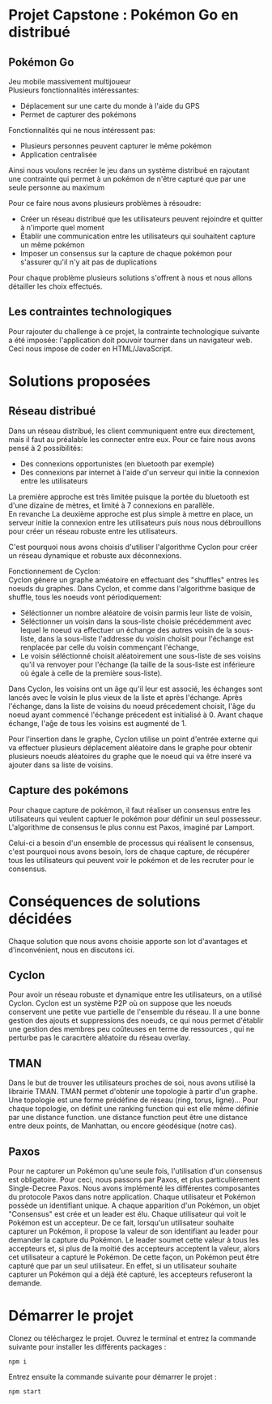 # Projet Capstone : Pokémon Go en distribué

## Pokémon Go

Jeu mobile massivement multijoueur  
Plusieurs fonctionnalités intéressantes:
- Déplacement sur une carte du monde à l'aide du GPS
- Permet de capturer des pokémons

Fonctionnalités qui ne nous intéressent pas:
- Plusieurs personnes peuvent capturer le même pokémon
- Application centralisée

Ainsi nous voulons recréer le jeu dans un système distribué en rajoutant une contrainte qui permet à un pokémon de n'être capturé que par une seule personne au maximum

Pour ce faire nous avons plusieurs problèmes à résoudre:
- Créer un réseau distribué que les utilisateurs peuvent rejoindre et quitter à n'importe quel moment
- Établir une communication entre les utilisateurs qui souhaitent capture un même pokémon
- Imposer un consensus sur la capture de chaque pokémon pour s'assurer qu'il n'y ait pas de duplications

Pour chaque problème plusieurs solutions s'offrent à nous et nous allons détailler les choix effectués.

## Les contraintes technologiques

Pour rajouter du challenge à ce projet, la contrainte technologique suivante a été imposée: l'application doit pouvoir tourner dans un navigateur web. Ceci nous impose de coder en HTML/JavaScript.

# Solutions proposées

## Réseau distribué

Dans un réseau distribué, les client communiquent entre eux directement, mais il faut au préalable les connecter entre eux. Pour ce faire nous avons pensé à 2 possibilités:
- Des connexions opportunistes (en bluetooth par exemple)
- Des connexions par internet à l'aide d'un serveur qui initie la connexion entre les utilisateurs

La première approche est très limitée puisque la portée du bluetooth est d'une dizaine de mètres, et limité à 7 connexions en parallèle.  
En revanche La deuxième approche est plus simple à mettre en place, un serveur initie la connexion entre les utilisateurs puis nous nous débrouillons pour créer un réseau robuste entre les utilisateurs.

C'est pourquoi nous avons choisis d'utiliser l'algorithme Cyclon pour créer un réseau dynamique et robuste aux déconnexions.

Fonctionnement de Cyclon:  
Cyclon génere un graphe améatoire en effectuant des "shuffles" entres les noeuds du graphes.
Dans Cyclon, et comme dans l'algorithme basique de shuffle, tous les noeuds vont périodiquement:
- Séléctionner un nombre aléatoire de voisin parmis leur liste de voisin,
- Séléctionner un voisin dans la sous-liste choisie précédemment avec lequel le noeud va effectuer un échange des autres voisin de la sous-liste, dans la sous-liste l'addresse du voisin choisit pour l'échange est renplacée par celle du voisin commençant l'échange,
- Le voisin séléctionné choisit aléatoirement une sous-liste de ses voisins qu'il va renvoyer pour l'échange (la taille de la sous-liste est inférieure où égale à celle de la première sous-liste).

Dans Cyclon, les voisins ont un âge qu'il leur est associé, les échanges sont lancés avec le voisin le plus vieux de la liste et après l'échange. Après l'échange, dans la liste de voisins du noeud précedement choisit, l'âge du noeud ayant commencé l'échange précedent est initialisé à 0.
Avant chaque échange, l'aĝe de tous les voisins est augmenté de 1.

Pour l'insertion dans le graphe, Cyclon utilise un point d'entrée externe qui va effectuer plusieurs déplacement aléatoire dans le graphe pour obtenir plusieurs noeuds aléatoires du graphe que le noeud qui va être inseré va ajouter dans sa liste de voisins.

## Capture des pokémons

Pour chaque capture de pokémon, il faut réaliser un consensus entre les utilisateurs qui veulent captuer le pokémon pour définir un seul possesseur. L'algorithme de consensus le plus connu est Paxos, imaginé par Lamport.

Celui-ci a besoin d'un ensemble de processus qui réalisent le consensus, c'est pourquoi nous avons besoin, lors de chaque capture, de récupérer tous les utilisateurs qui peuvent voir le pokémon et de les recruter pour le consensus.

# Conséquences de solutions décidées

Chaque solution que nous avons choisie apporte son lot d'avantages et d'inconvénient, nous en discutons ici.

## Cyclon
Pour avoir un réseau robuste et dynamique entre les utilisateurs, on a utilisé Cyclon. Cyclon est un système P2P où on suppose que les noeuds conservent une petite vue partielle de l'ensemble du réseau. Il a une bonne gestion des ajouts et suppressions des noeuds, ce qui nous permet d'établir une gestion des membres peu coûteuses en terme de ressources , qui ne perturbe pas le caracrtère aléatoire du réseau overlay.

## TMAN

Dans le but de trouver les utilisateurs proches de soi, nous avons utilisé la librairie TMAN. TMAN permet d'obtenir une topologie à partir d'un graphe. Une topologie est une forme prédéfine de réseau (ring, torus, ligne)... Pour chaque topologie, on définit une ranking function qui est elle même définie par une distance function. une distance function peut être une distance entre deux points, de Manhattan, ou encore géodésique (notre cas).

## Paxos

Pour ne capturer un Pokémon qu'une seule fois, l'utilisation d'un consensus est obligatoire. Pour ceci, nous passons par Paxos, et plus particulièrement Single-Decree Paxos.
Nous avons implémenté les différentes composantes du protocole Paxos dans notre application. Chaque utilisateur et Pokémon possède un identifiant unique. A chaque apparition d'un Pokémon, un objet "Consensus" est crée et un leader est élu. Chaque utilisateur qui voit le Pokémon est un accepteur. De ce fait, lorsqu'un utilisateur souhaite capturer un Pokémon, il propose la valeur de son identifiant au leader pour demander la capture du Pokémon. Le leader soumet cette valeur à tous les accepteurs et, si plus de la moitié des accepteurs acceptent la valeur, alors cet utilisateur a capturé le Pokémon. De cette façon, un Pokémon peut être capturé que par un seul utilisateur. En effet, si un utilisateur souhaite capturer un Pokémon qui a déjà été capturé, les accepteurs refuseront la demande.

# Démarrer le projet

Clonez ou téléchargez le projet. Ouvrez le terminal et entrez la commande suivante pour installer les différents packages :
```
npm i
```
Entrez ensuite la commande suivante pour démarrer le projet :
```
npm start
```

